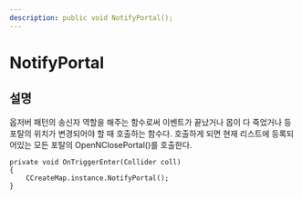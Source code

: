 ```yaml
---
description: public void NotifyPortal();
---
```


# NotifyPortal

## 설명 

옵저버 패턴의 송신자 역할을 해주는 함수로써 이벤트가 끝났거나 몹이 다 죽었거나 등 포탈의 위치가 변경되어야 할 때 호출하는 함수다. 호출하게 되면 현재 리스트에 등록되어있는 모든 포탈의 OpenNClosePortal\(\)를 호출한다. 

```text
private void OnTriggerEnter(Collider coll)
{
    CCreateMap.instance.NotifyPortal();
}
```



